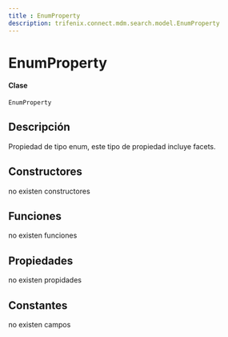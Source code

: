 ```yaml
---
title : EnumProperty
description: trifenix.connect.mdm.search.model.EnumProperty
---
```


# EnumProperty

<CodeBlock slots = 'heading, code' repeat = '1' languages = 'C#' />

#### Clase
```
EnumProperty
```

## Descripción
Propiedad de tipo enum,
este tipo de propiedad incluye facets.
## Constructores

no existen constructores


## Funciones

no existen funciones

## Propiedades

no existen propidades

## Constantes
no existen campos

